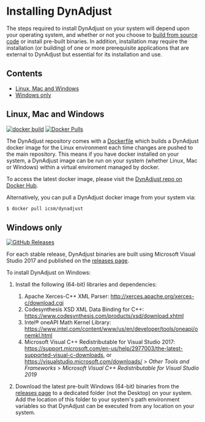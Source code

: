 # Installing DynAdjust

The steps required to install DynAdjust on your system will depend upon your operating system, and whether or not you choose to [build from source code](BUILDING.md) or install pre-built binaries. In addition, installation may require the installation (or building) of one or more prerequisite applications that are external to DynAdjust but essential for its installation and use.

## Contents
- [Linux, Mac and Windows](#linux-mac-and-windows)
- [Windows only](#windows-only)
  

## Linux, Mac and Windows

[![docker build](https://img.shields.io/github/workflow/status/icsm-au/dynadjust/Build%20docker%20image?label=docker%20build)](https://hub.docker.com/repository/docker/icsm/dynadjust)
[![Docker Pulls](https://img.shields.io/docker/pulls/icsm/dynadjust)](https://hub.docker.com/repository/docker/icsm/dynadjust)

The DynAdjust repository comes with a [Dockerfile](https://github.com/icsm-au/DynAdjust/blob/master/Dockerfile) which builds a DynAdjust docker image for the Linux environment each time changes are pushed to the main repository. This means if you have docker installed on your system, a DynAdjust image can be run on your system (whether Linux, Mac or Windows) within a virtual enviroment managed by docker.

To access the latest docker image, please visit the [DynAdjust repo on Docker Hub](https://hub.docker.com/r/icsm/dynadjust).

Alternatively, you can pull a DynAdjust docker image from your system via:

  ``` bash
  $ docker pull icsm/dynadjust
  ```

## Windows only

[![GitHub Releases](https://img.shields.io/github/v/release/icsm-au/DynAdjust.svg)](https://github.com/icsm-au/DynAdjust/releases)

For each stable release, DynAdjust binaries are built using Microsoft Visual Studio 2017 and published on the [releases page](https://github.com/icsm-au/dynadjust/releases/latest).

To install DynAdjust on Windows:

1. Install the following (64-bit) libraries and dependencies:
   1. Apache Xerces-C++ XML Parser: <http://xerces.apache.org/xerces-c/download.cgi>
   2. Codesynthesis XSD XML Data Binding for C++: <https://www.codesynthesis.com/products/xsd/download.xhtml>
   3. Intel® oneAPI Math Kernel Library: <https://www.intel.com/content/www/us/en/developer/tools/oneapi/onemkl.html>
   4. Microsoft Visual C++ Redistributable for Visual Studio 2017: <https://support.microsoft.com/en-us/help/2977003/the-latest-supported-visual-c-downloads>, or <https://visualstudio.microsoft.com/downloads/> > _Other Tools and Frameworks_ > _Microsoft Visual C++ Redistributable for Visual Studio 2019_

2. Download the latest pre-built Windows (64-bit) binaries from the [releases page](https://github.com/icsm-au/dynadjust/releases/latest) to a dedicated folder (not the Desktop) on your system.  Add the location of this folder to your system's path environment variables so that DynAdjust can be executed from any location on your system.

